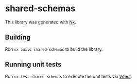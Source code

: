 # shared-schemas

This library was generated with [Nx](https://nx.dev).

## Building

Run `nx build shared-schemas` to build the library.

## Running unit tests

Run `nx test shared-schemas` to execute the unit tests via [Vitest](https://vitest.dev/).
